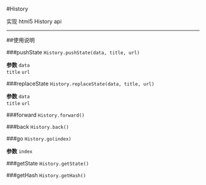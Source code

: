 #History 

实现 html5 History api

---


##使用说明

###pushState  `History.pushState(data, title, url)`

**参数**
`data`  
`title` 
`url` 


###replaceState  `History.replaceState(data, title, url)`

**参数**
`data`  
`title` 
`url` 

###forward  `History.forward()`

###back  `History.back()`

###go  `History.go(index)`

**参数**
`index`


###getState  `History.getState()`

###getHash  `History.getHash()`


